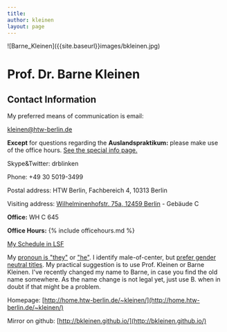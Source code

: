 ```yaml
---
title:
author: kleinen
layout: page
---
```

<span class = "float-right">
![Barne_Kleinen]({{site.baseurl}}images/bkleinen.jpg)
</span>


# Prof. Dr. Barne Kleinen

## Contact Information

My preferred means of communication is email:

kleinen@htw-berlin.de

**Except** for questions regarding the **Auslandspraktikum:** please make use of the office hours. [See the special info page.]({{site.baseurl}}praktikum)

Skype&Twitter: drblinken

Phone: +49 30 5019-3499

Postal address:
HTW Berlin, Fachbereich 4, 10313 Berlin

Visiting address:
[Wilhelminenhofstr. 75a, 12459 Berlin](https://www.htw-berlin.de/campus/campus-wilhelminenhof/) - Gebäude C

**Office:** WH C 645

**Office Hours:**
  {% include officehours.md %}

[My Schedule in LSF](https://lsf.htw-berlin.de/qisserver/rds?state=wplan&act=DDozent&pool=DDozent&show=plan&P.vx=kurz&personal.pid=3545)


My [pronoun is \"they\"](http://pronoun.is/they) or [\"he\"](http://pronoun.is/he).
I identify male-of-center, but [prefer gender neutral titles](http://nonbinary.org/wiki/Gender_neutral_titles). My practical suggestion
is to use Prof. Kleinen or Barne Kleinen.
I've recently changed my name  to Barne, in case you
find the old name somewhere. As the name change is not legal yet, just use B. when
in doubt if that might be a problem.

Homepage: [http://home.htw-berlin.de/~kleinen/](http://home.htw-berlin.de/~kleinen/)

Mirror on github: [http://bkleinen.github.io/](http://bkleinen.github.io/)
